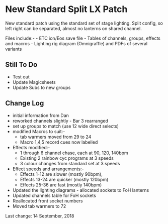# New Standard Split LX Patch

New standard patch using the standard set of stage lighting.  Split config, so left right can be separated, almost no lanterns on shared channel.

Files include:-
    - ETC ion/Eos save file
    - Tables of channels, groups, effects and macros
    - Lighting rig diagram (Omnigraffle) and PDFs of several variants

## Still To Do

- Test out
- Update Magicsheets
- Update Subs to new groups

## Change Log

- initial information from Dan
- reworked channels slightly - Bar 3 rearranged
- set up groups to match (use 12 wide direct selects)
- modified Macros to suit:-
    - tab warmers moved from 29 to 24
    - Macro 1,4,5 record cues now labelled
- Effects modified:-
    - 1 through 6 channel chase, each at 90, 120, 140bpm
    - Existing 2 rainbow cyc programs at 3 speeds
    - 3 colour changes from standard set at 3 speeds
- Effect speeds and arrangements:-
    - Effects 1-12 are slower (mostly 90bpm),
    - Effects 13-24 are quicker (mostly 120bpm)
    - Effects 25-36 are fast (mostly 140bpm)
- Updated the lighting diagrams - allocated sockets to FoH lanterns
- Updated channels table for FoH sockets
- Reallocated front socket numbers
- Moved tab warmers to 72

Last change: 14 September, 2018
